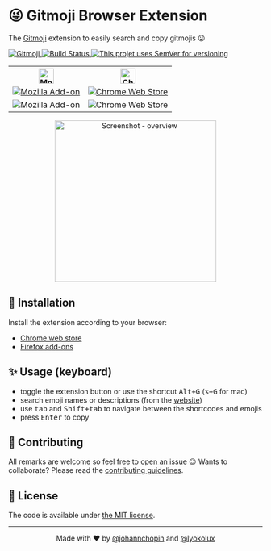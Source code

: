 # 😜 Gitmoji Browser Extension

The [Gitmoji](https://gitmoji.dev/) extension to easily search and copy gitmojis 😜

<a href="https://gitmoji.carloscuesta.me">
  <img src="https://img.shields.io/badge/gitmoji-%20😜%20😍-FFDD67.svg?style=flat-square" alt="Gitmoji">
</a>
<a href="https://travis-ci.org/johannchopin/gitmoji-browser-extension">
  <img src="https://travis-ci.org/johannchopin/gitmoji-browser-extension.svg?branch=master" alt="Build Status">
</a>
<a href="https://semver.org/">
  <img src="https://img.shields.io/badge/Versioning-SemVer-blue" alt="This projet uses SemVer for versioning"/>
</a>

<p align="center">
<table align="center">
  <tr>
    <th>
      <img alt="Mozilla icon" src="https://upload.wikimedia.org/wikipedia/commons/a/a0/Firefox_logo%2C_2019.svg" width="30">
    </th>
    <th>
      <img alt="Chrome icon" src="https://upload.wikimedia.org/wikipedia/commons/a/a5/Google_Chrome_icon_%28September_2014%29.svg" width="30">
    </th>
  </tr>
  <tr>
    <td>
      <a href="https://addons.mozilla.org/fr/firefox/addon/gitmoji-browser-extension" target="_blank">
        <img alt="Mozilla Add-on" src="https://img.shields.io/amo/v/{9e4aa2fd-a458-494a-a674-06541e2229ee}">
      </a>
    </td>
    <td>
      <a href="https://chrome.google.com/webstore/detail/gitmoji-browser-extension/lkjogeoldakjceempbkdahkojohmbaja" target="_blank">
        <img alt="Chrome Web Store" src="https://img.shields.io/chrome-web-store/v/lkjogeoldakjceempbkdahkojohmbaja" alt="Chrome Web Store">
      </a>
    </td>
  </tr>
  <tr>
    <td>
      <img alt="Mozilla Add-on" src="https://img.shields.io/amo/users/%7B9e4aa2fd-a458-494a-a674-06541e2229ee%7D">
    </td>
    <td>
      <img alt="Chrome Web Store" src="https://img.shields.io/chrome-web-store/users/lkjogeoldakjceempbkdahkojohmbaja">
    </td>
  </tr>
</table>
</p>


<p align="center">
  <img src="https://user-images.githubusercontent.com/31794680/86494230-af1d2400-bd74-11ea-9c08-29238c853127.gif" alt="Screenshot - overview" width="320" />
</p>

## 🎉 Installation

Install the extension according to your browser:
- [Chrome web store](https://chrome.google.com/webstore/detail/gitmoji-browser-extension/lkjogeoldakjceempbkdahkojohmbaja)
- [Firefox add-ons](https://addons.mozilla.org/fr/firefox/addon/gitmoji-browser-extension)

## ✨ Usage (keyboard)

- toggle the extension button or use the shortcut <kbd>Alt+G</kbd> (<kbd>⌥+G</kbd> for mac)
- search emoji names or descriptions (from the [website](https://gitmoji.dev/))
- use <kbd>tab</kbd> and <kbd>Shift+tab</kbd> to navigate between the shortcodes and emojis
- press <kbd>Enter</kbd> to copy

## 🦄 Contributing

All remarks are welcome so feel free to [open an issue](https://github.com/johannchopin/gitmoji-browser-extension/issues/new/choose) 😉
Wants to collaborate? Please read the [contributing guidelines](./CONTRIBUTING.md).

## 📄 License

The code is available under [the MIT license](./LICENCE).

---

<p align="center">
  Made with ❤ by <a href="https://github.com/johannchopin">@johannchopin</a> and <a href="https://github.com/Lyokolux">@lyokolux</a>
</p>
